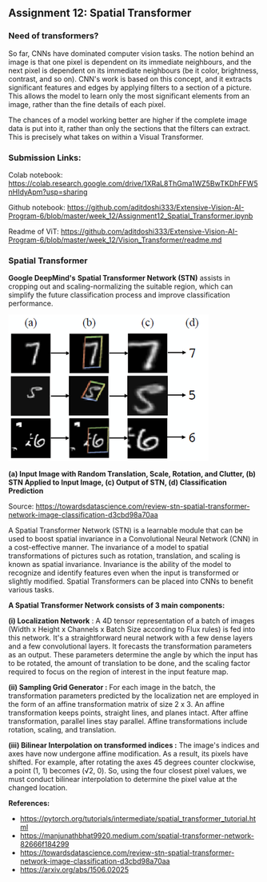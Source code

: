 ## Assignment 12:  Spatial Transformer



### Need of transformers?

So far, CNNs have dominated computer vision tasks. The notion behind an image is that one pixel is dependent on its immediate neighbours, and the next pixel is dependent on its immediate neighbours (be it color, brightness, contrast, and so on). CNN's work is based on this concept, and it extracts significant features and edges by applying filters to a section of a picture. This allows the model to learn only the most significant elements from an image, rather than the fine details of each pixel.

The chances of a model working better are higher if the complete image data is put into it, rather than only the sections that the filters can extract. This is precisely what takes on within a Visual Transformer.

### Submission Links:

Colab notebook: https://colab.research.google.com/drive/1XRaL8ThGma1WZ5BwTKDhFFW5nHIdyApm?usp=sharing

Github notebook: https://github.com/aditdoshi333/Extensive-Vision-AI-Program-6/blob/master/week_12/Assignment12_Spatial_Transformer.ipynb

Readme of ViT: https://github.com/aditdoshi333/Extensive-Vision-AI-Program-6/blob/master/week_12/Vision_Transformer/readme.md

### Spatial Transformer

**Google DeepMind's** **Spatial Transformer Network (STN)** assists in cropping out and scaling-normalizing the suitable region, which can simplify the future classification process and improve classification performance.

![stn_1](assets/stn_1.png)

**(a) Input Image with Random Translation, Scale, Rotation, and Clutter, (b) STN Applied to Input Image, (c) Output of STN, (d) Classification Prediction**

Source: https://towardsdatascience.com/review-stn-spatial-transformer-network-image-classification-d3cbd98a70aa



A Spatial Transformer Network (STN) is a learnable module that can be used to boost spatial invariance in a Convolutional Neural Network (CNN) in a cost-effective manner. The invariance of a model to spatial transformations of pictures such as rotation, translation, and scaling is known as spatial invariance. Invariance is the ability of the model to recognize and identify features even when the input is transformed or slightly modified. Spatial Transformers can be placed into CNNs to benefit various tasks.



**A Spatial Transformer Network consists of 3 main components:**

**(i) Localization Network** :  A 4D tensor representation of a batch of images (Width x Height x Channels x Batch Size according to Flux rules) is fed into this network. It's a straightforward neural network with a few dense layers and a few convolutional layers. It forecasts the transformation parameters as an output. These parameters determine the angle by which the input has to be rotated, the amount of translation to be done, and the scaling factor required to focus on the region of interest in the input feature map.

**(ii) Sampling Grid Generator :** For each image in the batch, the transformation parameters predicted by the localization net are employed in the form of an affine transformation matrix of size 2 x 3. An affine transformation keeps points, straight lines, and planes intact. After affine transformation, parallel lines stay parallel. Affine transformations include rotation, scaling, and translation.

**(iii) Bilinear Interpolation on transformed indices :** The image's indices and axes have now undergone affine modification. As a result, its pixels have shifted. For example, after rotating the axes 45 degrees counter clockwise, a point (1, 1) becomes (√2, 0). So, using the four closest pixel values, we must conduct bilinear interpolation to determine the pixel value at the changed location.





**References:**

- https://pytorch.org/tutorials/intermediate/spatial_transformer_tutorial.html
- https://manjunathbhat9920.medium.com/spatial-transformer-network-82666f184299
- https://towardsdatascience.com/review-stn-spatial-transformer-network-image-classification-d3cbd98a70aa
- https://arxiv.org/abs/1506.02025

